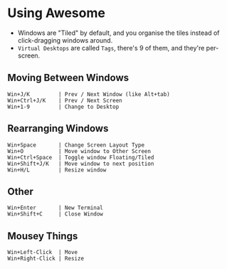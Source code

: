 # Using Awesome

- Windows are "Tiled" by default, and you organise the tiles instead of click-dragging windows around.
- `Virtual Desktops` are called `Tags`, there's 9 of them, and they're per-screen.

## Moving Between Windows

	Win+J/K   		| Prev / Next Window (like Alt+tab)
	Win+Ctrl+J/K	| Prev / Next Screen
	Win+1-9   		| Change to Desktop

## Rearranging Windows

	Win+Space 		| Change Screen Layout Type
	Win+O     		| Move window to Other Screen
	Win+Ctrl+Space	| Toggle window Floating/Tiled
	Win+Shift+J/K	| Move window to next position
	Win+H/L			| Resize window
	
## Other

	Win+Enter   	| New Terminal
	Win+Shift+C 	| Close Window

## Mousey Things

	Win+Left-Click  | Move
	Win+Right-Click | Resize

